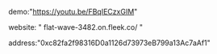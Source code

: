 demo:"https://youtu.be/FBqIECzxGIM"

website: " flat-wave-3482.on.fleek.co/ "



address:"0xc82fa2f98316D0a1126d73973eB799a13Ac7aAf1"